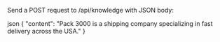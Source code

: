 Send a POST request to /api/knowledge with JSON body:

json
{
  "content": "Pack 3000 is a shipping company specializing in fast delivery across the USA."
}